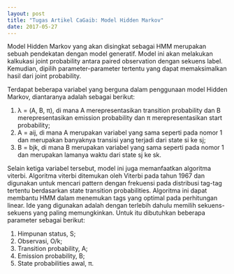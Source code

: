 ```yaml
---
layout: post
title: "Tugas Artikel CaGaib: Model Hidden Markov"
date: 2017-05-27
---
```


Model Hidden Markov yang akan disingkat sebagai HMM merupakan sebuah pendekatan dengan model generatif. Model ini akan melakukan kalkukasi joint probability antara paired observation dengan sekuens label. Kemudian, dipilih parameter-parameter tertentu yang dapat memaksimalkan hasil dari joint probability.

Terdapat beberapa variabel yang berguna dalam penggunaan model Hidden Markov, diantaranya adalah sebagai berikut:
1. λ = (A, B, π), di mana A merepresentasikan transition probability dan B merepresentasikan emission probability dan π merepresentasikan start probability;
2. A = aij, di mana A merupakan variabel yang sama seperti pada nomor 1 dan merupakan banyaknya transisi yang terjadi dari state si ke sj;
3. B = bjk, di mana B merupakan variabel yang sama seperti pada nomor 1 dan merupakan lamanya waktu dari state sj ke sk.

Selain ketiga variabel tersebut, model ini juga memanfaatkan algoritma viterbi. Algoritma viterbi ditemukan oleh Viterbi pada tahun 1967 dan digunakan untuk mencari pattern dengan frekuensi pada distribusi tag-tag tertentu berdasarkan state transition probabilities. Algoritma ini dapat membantu HMM dalam menemukan tags yang optimal pada perhitungan linear. Ide yang digunakan adalah dengan terlebih dahulu memilih sekuens-sekuens yang paling memungkinkan. Untuk itu dibutuhkan beberapa parameter sebagai berikut:
1. Himpunan status, S;
2. Observasi, O/k;
3. Transition probability, A;
4. Emission probability, B;
5. State probabilities awal, π.
